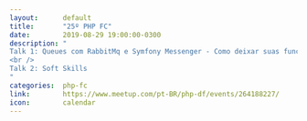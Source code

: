 ```yaml
---
layout:      default
title:       "25º PHP FC"
date:        2019-08-29 19:00:00-0300
description: "
Talk 1: Queues com RabbitMq e Symfony Messenger - Como deixar suas funcionalidades com uma única responsabilidade
<br />
Talk 2: Soft Skills
"
categories:  php-fc
link:        https://www.meetup.com/pt-BR/php-df/events/264188227/
icon:        calendar
---
```


